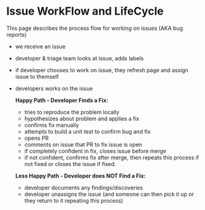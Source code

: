 # Issue WorkFlow and LifeCycle

This page describes the process flow for working on issues (AKA bug reports)

- we receive an issue
- developer & triage team looks at issue, adds labels
- if developer chooses to work on issue, they refresh page and assign issue to themself
- developers works on the issue

  **Happy Path - Developer Finds a Fix:**
    - tries to reproduce the problem locally
    - hypothesizes about problem and applies a fix
    - confirms fix manually
    - attempts to build a unit test to confirm bug and fix
    - opens PR
    - comments on issue that PR to fix issue is open
    - if completely confident in fix, closes issue before merge
    - if not confident, confirms fix after merge, then repeats this process if not fixed or closes the issue if fixed.  

  **Less Happy Path - Developer does NOT Find a Fix:**
    - developer documents any findings/discoveries
    - developer unassigns the issue (and someone can then pick it up or they return to it repeating this process)


